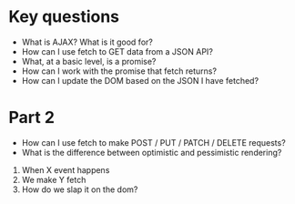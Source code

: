 # Key questions
* What is AJAX? What is it good for?
* How can I use fetch to GET data from a JSON API?
* What, at a basic level, is a promise?
* How can I work with the promise that fetch returns?
* How can I update the DOM based on the JSON I have fetched?

# Part 2
* How can I use fetch to make POST / PUT / PATCH / DELETE requests?
* What is the difference between optimistic and pessimistic rendering?

1. When X event happens
2. We make Y fetch
3. How do we slap it on the dom?
